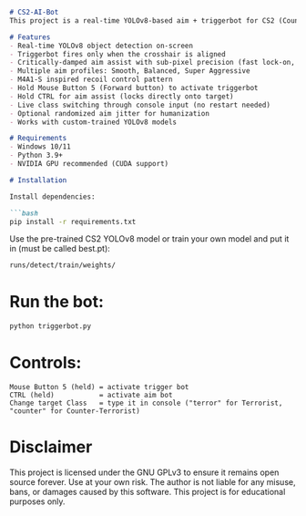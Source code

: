 ````markdown
# CS2-AI-Bot
This project is a real-time YOLOv8-based aim + triggerbot for CS2 (Counter-Strike 2) with an integrated recoil pattern. It uses computer vision to automatically detect enemies and fires only when your crosshair is aligned, simulating human reaction with configurable aim assist and recoil compensation.

# Features
- Real-time YOLOv8 object detection on-screen
- Triggerbot fires only when the crosshair is aligned
- Critically-damped aim assist with sub-pixel precision (fast lock-on, smooth tracking)
- Multiple aim profiles: Smooth, Balanced, Super Aggressive
- M4A1-S inspired recoil control pattern
- Hold Mouse Button 5 (Forward button) to activate triggerbot
- Hold CTRL for aim assist (locks directly onto target)
- Live class switching through console input (no restart needed)
- Optional randomized aim jitter for humanization
- Works with custom-trained YOLOv8 models

# Requirements
- Windows 10/11
- Python 3.9+
- NVIDIA GPU recommended (CUDA support)

# Installation

Install dependencies:

```bash
pip install -r requirements.txt
````

Use the pre-trained CS2 YOLOv8 model or train your own model and put it in (must be called best.pt):

```bash
runs/detect/train/weights/
```

# Run the bot:

```bash
python triggerbot.py
```

# Controls:

```text
Mouse Button 5 (held) = activate trigger bot
CTRL (held)           = activate aim bot
Change target Class   = type it in console ("terror" for Terrorist, "counter" for Counter-Terrorist)
```

# Disclaimer

This project is licensed under the GNU GPLv3 to ensure it remains open source forever.
Use at your own risk.
The author is not liable for any misuse, bans, or damages caused by this software.
This project is for educational purposes only.
